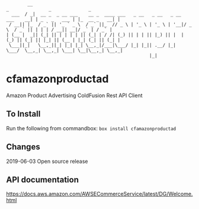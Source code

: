 ```
        __                                                                    _               _              _ 
  ___  / _|  __ _  _ __ ___    __ _  ____ ___   _ __   _ __   _ __  ___    __| | _   _   ___ | |_  __ _   __| |
 / __|| |_  / _` || '_ ` _ \  / _` ||_  // _ \ | '_ \ | '_ \ | '__|/ _ \  / _` || | | | / __|| __|/ _` | / _` |
| (__ |  _|| (_| || | | | | || (_| | / /| (_) || | | || |_) || |  | (_) || (_| || |_| || (__ | |_| (_| || (_| |
 \___||_|   \__,_||_| |_| |_| \__,_|/___|\___/ |_| |_|| .__/ |_|   \___/  \__,_| \__,_| \___| \__|\__,_| \__,_|
                                                      |_|                                                      
```
# cfamazonproductad
Amazon Product Advertising ColdFusion Rest API Client

## To Install
Run the following from commandbox:
`box install cfamazonproductad`

## Changes
2019-06-03 Open source release

## API documentation
https://docs.aws.amazon.com/AWSECommerceService/latest/DG/Welcome.html
